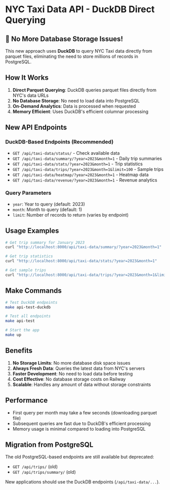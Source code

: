 # NYC Taxi Data API - DuckDB Direct Querying

## 🎉 No More Database Storage Issues!

This new approach uses **DuckDB** to query NYC Taxi data directly from parquet files, eliminating the need to store millions of records in PostgreSQL.

## How It Works

1. **Direct Parquet Querying**: DuckDB queries parquet files directly from NYC's data URLs
2. **No Database Storage**: No need to load data into PostgreSQL
3. **On-Demand Analytics**: Data is processed when requested
4. **Memory Efficient**: Uses DuckDB's efficient columnar processing

## New API Endpoints

### DuckDB-Based Endpoints (Recommended)
- `GET /api/taxi-data/status/` - Check available data
- `GET /api/taxi-data/summary/?year=2023&month=1` - Daily trip summaries
- `GET /api/taxi-data/stats/?year=2023&month=1` - Trip statistics
- `GET /api/taxi-data/trips/?year=2023&month=1&limit=100` - Sample trips
- `GET /api/taxi-data/heatmap/?year=2023&month=1` - Heatmap data
- `GET /api/taxi-data/revenue/?year=2023&month=1` - Revenue analytics

### Query Parameters
- `year`: Year to query (default: 2023)
- `month`: Month to query (default: 1)
- `limit`: Number of records to return (varies by endpoint)

## Usage Examples

```bash
# Get trip summary for January 2023
curl "http://localhost:8000/api/taxi-data/summary/?year=2023&month=1"

# Get trip statistics
curl "http://localhost:8000/api/taxi-data/stats/?year=2023&month=1"

# Get sample trips
curl "http://localhost:8000/api/taxi-data/trips/?year=2023&month=1&limit=10"
```

## Make Commands

```bash
# Test DuckDB endpoints
make api-test-duckdb

# Test all endpoints
make api-test

# Start the app
make up
```

## Benefits

1. **No Storage Limits**: No more database disk space issues
2. **Always Fresh Data**: Queries the latest data from NYC's servers
3. **Faster Development**: No need to load data before testing
4. **Cost Effective**: No database storage costs on Railway
5. **Scalable**: Handles any amount of data without storage constraints

## Performance

- First query per month may take a few seconds (downloading parquet file)
- Subsequent queries are fast due to DuckDB's efficient processing
- Memory usage is minimal compared to loading into PostgreSQL

## Migration from PostgreSQL

The old PostgreSQL-based endpoints are still available but deprecated:
- `GET /api/trips/` (old)
- `GET /api/trips/summary/` (old)

New applications should use the DuckDB endpoints (`/api/taxi-data/...`).
